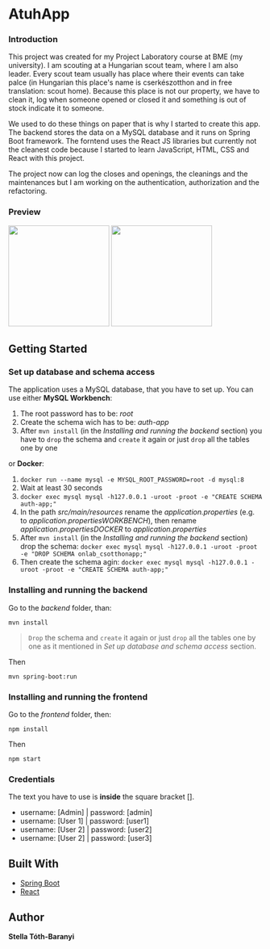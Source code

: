 



# AtuhApp
### Introduction
This project was created for my Project Laboratory course at BME (my university). I am scouting at a Hungarian scout team, where I am also leader. Every scout team usually has place where their events can take palce (in Hungarian this place's name is cserkészotthon and in free translation: scout home). Because this place is not our property, we have to clean it, log when someone opened or closed it and something is out of stock indicate it to someone.

We used to do these things on paper that is why I started to create this app. The backend stores the data on a MySQL database and it runs on Spring Boot framework. The forntend uses the React JS libraries but currently not the cleanest code because I started to learn JavaScript, HTML, CSS and React with this project.

The project now can log the closes and openings, the cleanings and the maintenances but I am working on the authentication, authorization and the refactoring.
### Preview
<img src="imgs/01-login.PNG" width="200"> <img src="imgs/02-home.PNG" width="200"> 
## Getting Started

### Set up database and schema access
The application uses a MySQL database, that you have to set up. You can use either **MySQL Workbench**:

 1. The root password has to be: *root*
 2. Create the schema wich has to be: *auth-app*
 3. After `mvn install` (in the *Installing and running the backend* section) you have to `drop` the schema and `create` it again or just `drop` all the tables one by one 

or **Docker**:

 1. `docker run --name mysql -e MYSQL_ROOT_PASSWORD=root -d mysql:8`
 2. Wait at least 30 seconds
 3. `docker exec mysql mysql -h127.0.0.1 -uroot -proot -e "CREATE SCHEMA auth-app;"`
 4. In the path *src/main/resources* rename the *application.properties* (e.g. to *application.propertiesWORKBENCH*), then rename *application.propertiesDOCKER* to *application.properties*
 5. After `mvn install` (in the *Installing and running the backend* section) drop the schema: `docker exec mysql mysql -h127.0.0.1 -uroot -proot -e "DROP SCHEMA onlab_csotthonapp;"`
 6. Then create the schema agin: `docker exec mysql mysql -h127.0.0.1 -uroot -proot -e "CREATE SCHEMA auth-app;"`

### Installing and running the backend
Go to the *backend* folder, than:

```
mvn install
```

> `Drop` the schema and `create` it again or just `drop` all the tables one by one as it mentioned in *Set up database and schema access* section.

Then

```
mvn spring-boot:run
```

### Installing and running the frontend

Go to the *frontend* folder, then:
```
npm install
```

Then

```
npm start
```

### Credentials
The text you have to use is **inside** the square bracket [].
- username: [Admin] | password: [admin]
- username: [User 1] | password: [user1]
- username: [User 2] | password: [user2]
- username: [User 2] | password: [user3]


## Built With
* [Spring Boot](https://spring.io/projects/spring-boot) 
* [React](https://reactjs.org/) 
## Author

 **Stella Tóth-Baranyi**